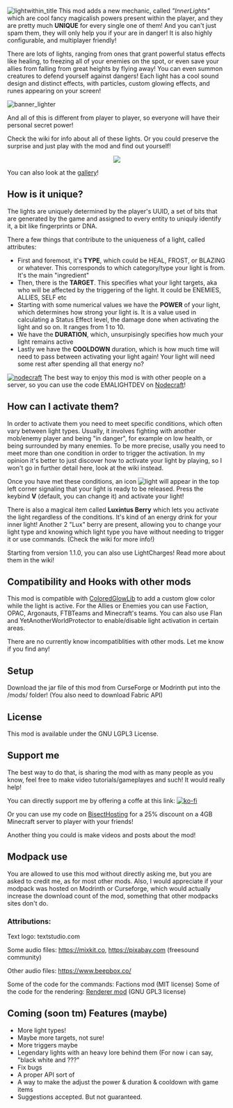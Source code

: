 ![lightwithin_title](https://github.com/Emafire003/LightWithin/assets/29462910/d2898053-0a12-41dc-87aa-dcae6d05d87b)
This mod adds a new mechanic, called *"InnerLights"* which are cool fancy magicalish powers present within the player, and they are pretty much **UNIQUE** for every single
one of them! And you can't just spam them, they will only help you if your are in danger! It is also highly configurable, and multiplayer friendly!


There are lots of lights, ranging from ones that grant powerful status effects like healing, to freezing all of your enemies on the spot, or even save your allies from falling from great heights by flying away! You can even summon creatures to defend yourself against dangers!
Each light has a cool sound design and distinct effects, with particles, custom glowing effects, and runes appearing on your screen!

![banner_lighter](https://github.com/Emafire003/LightWithin/assets/29462910/95d1a6a7-e89a-4956-a148-b0bc215387e0)

And all of this is different from player to player, so everyone will have their personal secret power!

Check the wiki for info about all of these lights. Or you could preserve the surprise and just play with the mod and find out yourself!
<p align="center">
  <img src="https://user-images.githubusercontent.com/29462910/171922554-e776af80-241a-4acc-a5f8-1d0b3f26211c.gif" />
</p>

You can also look at the [gallery](https://modrinth.com/mod/lightwithin/gallery)!

## How is it unique?

The lights are uniquely determined by the player's UUID, a set of bits that are generated by the game and assigned to every entity to uniquly identify it, a bit like fingerprints or DNA.

There a few things that contribute to the uniqueness of a light, called attributes: 
- First and foremost, it's **TYPE**, which could be HEAL, FROST, or BLAZING or whatever. This corresponds to which category/type your light is from. It's the main "ingredient"
- Then, there is the **TARGET**. This specifies what your light targets, aka who will be affected by the triggering of the light. It could be ENEMIES, ALLIES, SELF etc
- Starting with some numerical values we have the **POWER** of your light, which determines how strong your light is. It is a value used in calculating a Status Effect level, the damage done when activating the light and so on. It ranges from 1 to 10.
- We have the **DURATION**, which, unsurpisingly specifies how much your light remains active
- Lastly we have the **COOLDOWN** duration, which is how much time will need to pass between activating your light again! Your light will need some rest after spending all that energy no?

[![nodecraft](https://github.com/user-attachments/assets/66b45404-d8c6-497b-8cc8-ac08adfae0de)](https://nodecraft.com/r/emalightdev)
The best way to enjoy this mod is with other people on a server, so you can use the code EMALIGHTDEV on [Nodecraft](https://nodecraft.com/r/emalightdev)!

## How can I activate them?
In order to activate them you need to meet specific conditions, which often vary between light types. Usually, it involves fighting with another mob/enemy player and being "in danger", for example on low health, or being surrounded by many enemies. To be more precise, usally you need to meet more than one condition in order to trigger the activation. In my opinion it's better to just discover how to activate your light by playing, so I won't go in further detail here, look at the wiki instead.

Once you have met these conditions, an icon ![light](https://github.com/Emafire003/LightWithin/assets/29462910/4453adb1-5c40-4fa6-8a96-94ad8f0d2579) will appear in the top left corner signaling that your light is ready to be released. Press the keybind **V** (default, you can change it) and activate your light!

There is also a magical item called **Luxintus Berry** which lets you activate the light regardless of the conditions. It's kind of an energy drink for your inner light! Another 2 "Lux" berry are present, allowing you to change your light type and knowing which light type you have without needing to trigger it or use commands. (Check the wiki for more info!)

Starting from version 1.1.0, you can also use LightCharges! Read more about them in the wiki!

## Compatibility and Hooks with other mods
This mod is compatible with [ColoredGlowLib](https://modrinth.com/mod/coloredglowlib) to add a custom glow color while the light is active.
For the Allies or Enemies you can use Faction, OPAC, Argonauts, FTBTeams and Minecraft's teams.
You can also use Flan and YetAnotherWorldProtector to enable/disable light activation in certain areas.

There are no currently know incompatiblities with other mods. Let me know if you find any!

## Setup
Download the jar file of this mod from CurseForge or Modrinth put into the /mods/ folder! (You also need to download Fabric API) 

## License
This mod is available under the GNU LGPL3 License.

## Support me
The best way to do that, is sharing the mod with as many people as you know, feel free to make video tutorials/gameplayes and such! It would really help!

You can directly support me by offering a coffe at this link:
[![ko-fi](https://ko-fi.com/img/githubbutton_sm.svg)](https://ko-fi.com/S6S88307C)

Or you can use my code on [BisectHosting](https://www.bisecthosting.com/LightDev) for a 25% discount on a 4GB Minecraft server to player with your friends!

Another thing you could is make videos and posts about the mod!

## Modpack use
You are allowed to use this mod without directly asking me, but you are asked to credit me, as for most other mods. Also, I would appreciate if your modpack was hosted on Modrinth or Curseforge, which would actually increase the download count of the mod, something that other modpacks sites don't do.

### Attributions:
Text logo: textstudio.com

Some audio files: https://mixkit.co, https://pixabay.com (freesound community)

Other audio files: https://www.beepbox.co/

Some of the code for the commands: Factions mod (MIT license)
Some of the code for the rendering: [Renderer mod](https://github.com/0x3C50/Renderer) (GNU GPL3 license)

## Coming (soon tm) Features (maybe)
- More light types!
- Maybe more targets, not sure!
- More triggers maybe
- Legendary lights with an heavy lore behind them (For now i can say, "black white and ???"
- Fix bugs
- A proper API sort of
- A way to make the adjust the power & duration & cooldown with game items
- Suggestions accepted. But not guaranteed.

